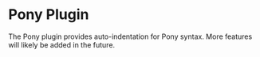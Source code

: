 # Pony Plugin

The Pony plugin provides auto-indentation for Pony syntax. More features will likely be added in the future.
